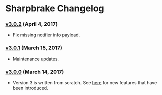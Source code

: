 Sharpbrake Changelog
====================

### [v3.0.2][v3.0.2] (April 4, 2017)

* Fix missing notifier info payload.

### [v3.0.1][v3.0.1] (March 15, 2017)

* Maintenance updates.

### [v3.0.0][v3.0.0] (March 14, 2017)

* Version 3 is written from scratch. See [here](https://github.com/airbrake/sharpbrake#key-features)
  for new features that have been introduced.

[v3.0.0]: https://github.com/airbrake/sharpbrake/releases/tag/v3.0.0
[v3.0.1]: https://github.com/airbrake/sharpbrake/releases/tag/v3.0.1
[v3.0.2]: https://github.com/airbrake/sharpbrake/releases/tag/v3.0.2
